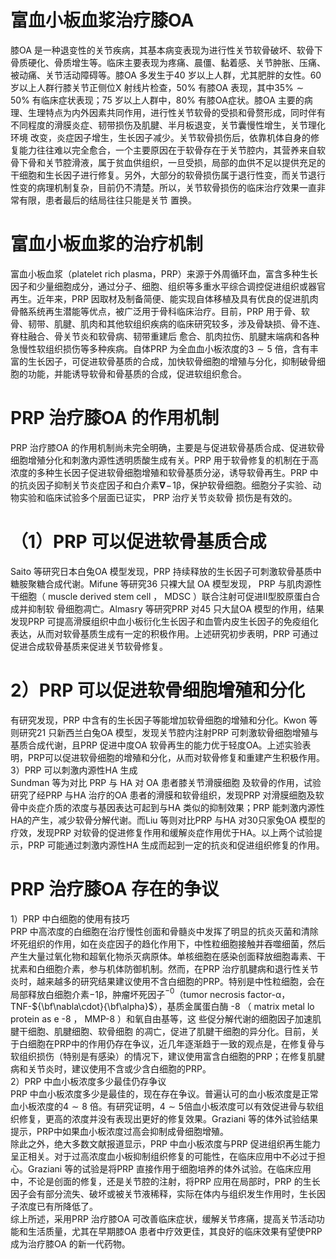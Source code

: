 # 富血小板血浆治疗膝OA  
膝OA 是一种退变性的关节疾病，其基本病变表现为进行性关节软骨破坏、软骨下骨质硬化、骨质增生等。临床主要表现为疼痛、晨僵、黏着感、关节肿胀、压痛、被动痛、关节活动障碍等。膝OA 多发生于40 岁以上人群，尤其肥胖的女性。60 岁以上人群行膝关节正侧位X 射线片检查，$50\%$ 有膝OA 表现，其中$35\%\sim50\%$ 有临床症状表现；75 岁以上人群中，$80\%$ 有膝OA症状。膝OA 主要的病理、生理特点为内外因素共同作用，进行性关节软骨的受损和骨赘形成，同时伴有不同程度的滑膜炎症、韧带损伤及肌腱、半月板退变，关节囊慢性增生，关节理化环境 改变，炎症因子增生，生长因子减少。关节软骨损伤后，依靠机体自身的修复能力往往难以完全愈合，一个主要原因在于软骨存在于关节腔内，其营养来自软骨下骨和关节腔滑液，属于贫血供组织，一旦受损，局部的血供不足以提供充足的干细胞和生长因子进行修复。另外，大部分的软骨损伤属于退行性变，而关节退行性变的病理机制复杂，目前仍不清楚。所以，关节软骨损伤的临床治疗效果一直非常有限，患者最后的结局往往只能是关节 置换。  
#  富血小板血浆的治疗机制  
富血小板血浆（platelet rich plasma，PRP）来源于外周循环血，富含多种生长因子和少量细胞成分，通过分子、细胞、组织等多重水平综合调控促进组织或器官再生。近年来，PRP 因取材及制备简便、能实现自体移植及具有优良的促进肌肉骨骼系统再生潜能等优点，被广泛用于骨科临床治疗。目前，PRP 用于骨、软骨、韧带、肌腱、肌肉和其他软组织疾病的临床研究较多，涉及骨缺损、骨不连、脊柱融合、骨关节炎和软骨病、韧带重建后 愈合、肌肉拉伤、肌腱末端病和各种急慢性软组织损伤等多种疾病。自体PRP 为全血血小板浓度的$3\sim5$ 倍，含有丰富的生长因子，可促进软骨基质的合成，加快软骨细胞的增殖与分化，抑制破骨细胞的功能，并能诱导软骨和骨基质的合成，促进软组织愈合。  
# PRP 治疗膝OA 的作用机制  
PRP 治疗膝OA 的作用机制尚未完全明确，主要是与促进软骨基质合成、促进软骨细胞增殖分化和刺激内源性透明质酸生成有关。PRP 用于软骨修复的机制在于高浓度的多种生长因子促进软骨细胞增殖和软骨基质分泌，诱导软骨再生。PRP 中的抗炎因子抑制关节炎症因子和白介素$\boldsymbol{\mathbf{\nabla}}\!-\!1\upbeta$，保护软骨细胞。细胞分子实验、动物实验和临床试验多个层面已证实， PRP  治疗关节炎软骨 损伤是有效的。  
# （1）PRP 可以促进软骨基质合成  
Saito 等研究日本白兔OA 模型发现，PRP 持续释放的生长因子可刺激软骨基质中糖胺聚糖合成代谢。Mifune 等研究36 只裸大鼠 OA  模型发现， PRP  与肌肉源性干细胞（ muscle derived  stem cell ， MDSC ）联合注射可促进Ⅱ型胶原蛋白合成并抑制软 骨细胞凋亡。Almasry 等研究PRP 对45 只大鼠OA 模型的作用，结果发现PRP 可提高滑膜组织中血小板衍化生长因子和血管内皮生长因子的免疫组化表达，从而对软骨基质生成有一定的积极作用。上述研究初步表明，PRP 可通过促进合成软骨基质来促进关节软骨修复。  
# 2）PRP 可以促进软骨细胞增殖和分化  
有研究发现，PRP 中含有的生长因子等能增加软骨细胞的增殖和分化。Kwon 等则研究21 只新西兰白兔OA 模型，发现关节腔内注射PRP 可刺激软骨细胞增殖与基质合成代谢，且PRP 促进中度OA 软骨再生的能力优于轻度OA。上述实验表明，PRP可以促进软骨细胞的增殖和分化，从而对软骨修复和重建产生积极作用。  
3）PRP 可以刺激内源性HA 生成  
Sundman  等为对比 PRP  与 HA  对 OA  患者膝关节滑膜细胞 及软骨的作用，试验研究了经PRP 与HA 治疗的OA 患者的滑膜和软骨组织，发现PRP 对滑膜细胞及软骨中炎症介质的浓度与基因表达可起到与HA 类似的抑制效果；PRP 能刺激内源性HA的产生，减少软骨分解代谢。而Liu 等则对比PRP 与HA 对30只家兔OA 模型的疗效，发现PRP 对软骨的促进修复作用和缓解炎症作用优于HA。以上两个试验提示，PRP 可能通过刺激内源性HA 生成而起到一定的抗炎和促进组织修复的作用。  
#  PRP 治疗膝OA 存在的争议  
1）PRP 中白细胞的使用有技巧  
PRP 中高浓度的白细胞在治疗慢性创面和骨髓炎中发挥了明显的抗炎灭菌和清除坏死组织的作用，如在炎症因子的趋化作用下，中性粒细胞接触并吞噬细菌，然后产生大量过氧化物和超氧化物杀灭病原体。单核细胞在感染创面释放细胞毒素、干扰素和白细胞介素，参与机体防御机制。然而，在PRP 治疗肌腱病和退行性关节炎时，越来越多的研究结果建议使用不含白细胞的PRP。特别是中性粒细胞，会在局部释放白细胞介素$-1\upbeta$，肿瘤坏死因子$^{-0}$（tumor necrosis factor-$\upalpha$，TNF-${\bf\nabla\cdot}{\bf\alpha}$），基质金属蛋白酶 -8 （ matrix metal lo protein as e -8 ， MMP-8 ）和氧自由基等，这 些促分解代谢的细胞因子加速肌腱干细胞、肌腱细胞、软骨细胞 的凋亡，促进了肌腱干细胞的异分化。目前，关于白细胞在PRP中的作用仍存在争议，近几年逐渐趋于一致的观点是，在修复骨与软组织损伤（特别是有感染）的情况下，建议使用富含白细胞的PRP；在修复肌腱病和关节炎时，建议使用不含或少含白细胞的PRP。  
2）PRP 中血小板浓度多少最佳仍存争议  
PRP 中血小板浓度多少是最佳的，现在存在争议。普遍认可的血小板浓度是正常血小板浓度的$4\sim8$ 倍。有研究证明，$4\sim5$倍血小板浓度可以有效促进骨与软组织修复，更高的浓度并没有表现出更好的修复效果。Graziani 等的体外试验结果提示，PRP中如果血小板浓度过高会抑制成骨细胞增殖。  
除此之外，绝大多数文献报道显示，PRP 中血小板浓度与PRP 促进组织再生能力呈正相关。对于过高浓度血小板抑制组织修复的可能性，在临床应用中不必过于担心。Graziani 等的试验是将PRP 直接作用于细胞培养的体外试验。在临床应用中，不论是创面的修复，还是关节腔的注射，将PRP 应用在局部时，PRP 的生长因子会有部分流失、破坏或被关节液稀释，实际在体内与组织发生作用时，生长因子浓度已有所降低了。  
综上所述，采用PRP 治疗膝OA 可改善临床症状，缓解关节疼痛，提高关节活动功能和生活质量，尤其在早期膝OA 患者中疗效更佳，其良好的临床效果有望使PRP 成为治疗膝OA 的新一代药物。  
